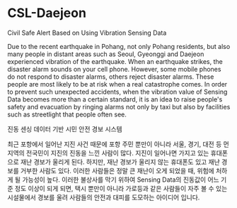 # CSL-Daejeon

Civil Safe Alert Based on Using Vibration Sensing Data


Due to the recent earthquake in Pohang, not only Pohang residents, but also many people in distant areas such as Seoul, Gyeonggi and Daejeon experienced vibration of the earthquake. When an earthquake strikes, the disaster alarm sounds on your cell phone. However, some mobile phones do not respond to disaster alarms, others reject disaster alarms. These people are most likely to be at risk when a real catastrophe comes. In order to prevent such unexpected accidents, when the vibration value of Sensing Data becomes more than a certain standard, it is an idea to raise people's safety and evacuation by ringing alarms not only by taxi but also by facilities such as streetlight that people often see.

진동 센싱 데이터 기반 시민 안전 경보 시스템

최근 포항에서 일어난 지진 사건 때문에 포항 주민 뿐만이 아니라 서울, 경기, 대전 등 먼 지역의 전국민이 지진의 진동을 느낀 사람이 많다. 지진이 일어나면 가지고 있는 휴대폰으로 재난 경보가 울리게 된다. 하지만, 재난 경보가 울리지 않는 휴대폰도 있고 재난 경보를 거부한 사람도 있다. 이러한 사람들은 정말 큰 재난이 오게 되었을 때, 위험에 처하게 될 가능성이 높다. 이러한 불상사를 막기 위하여 Sensing Data의 진동값이 어느 기준 정도 이상이 되게 되면, 택시 뿐만이 아니라 가로등과 같은 사람들이 자주 볼 수 있는 시설물에서 경보를 울려 사람들의 안전과 대피를 도모하는 아이디어 입니다.

